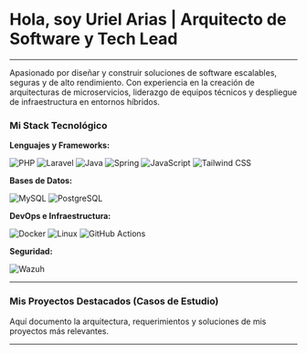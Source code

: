 # Hola, soy Uriel Arias   | Arquitecto de Software y Tech Lead
<!--
<a href="URL_DE_TU_LINKEDIN" target="_blank">
  <img src="https://img.shields.io/badge/LinkedIn-0077B5?style=for-the-badge&logo=linkedin&logoColor=white" alt="LinkedIn"/>
</a>
<a href="URL_DE_TU_CANAL_DE_YOUTUBE" target="_blank">
  <img src="https://img.shields.io/badge/YouTube-FF0000?style=for-the-badge&logo=youtube&logoColor=white" alt="YouTube"/>
</a>
-->
---

Apasionado por diseñar y construir soluciones de software escalables, seguras y de alto rendimiento. Con experiencia en la creación de arquitecturas de microservicios, liderazgo de equipos técnicos y despliegue de infraestructura en entornos híbridos.

###  Mi Stack Tecnológico

**Lenguajes y Frameworks:**
<p>
  <img src="https://img.shields.io/badge/PHP-777BB4?style=for-the-badge&logo=php&logoColor=white" alt="PHP"/>
  <img src="https://img.shields.io/badge/Laravel-FF2D20?style=for-the-badge&logo=laravel&logoColor=white" alt="Laravel"/>
  <img src="https://img.shields.io/badge/Java-ED8B00?style=for-the-badge&logo=openjdk&logoColor=white" alt="Java"/>
  <img src="https://img.shields.io/badge/Spring-6DB33F?style=for-the-badge&logo=spring&logoColor=white" alt="Spring"/>
  <img src="https://img.shields.io/badge/JavaScript-F7DF1E?style=for-the-badge&logo=javascript&logoColor=black" alt="JavaScript"/>
  <img src="https://img.shields.io/badge/Tailwind_CSS-38B2AC?style=for-the-badge&logo=tailwind-css&logoColor=white" alt="Tailwind CSS"/>
</p>

**Bases de Datos:**
<p>
  <img src="https://img.shields.io/badge/MySQL-4479A1?style=for-the-badge&logo=mysql&logoColor=white" alt="MySQL"/>
  <img src="https://img.shields.io/badge/PostgreSQL-336791?style=for-the-badge&logo=postgresql&logoColor=white" alt="PostgreSQL"/>
</p>

**DevOps e Infraestructura:**
<p>
  <img src="https://img.shields.io/badge/Docker-2496ED?style=for-the-badge&logo=docker&logoColor=white" alt="Docker"/>
  <img src="https://img.shields.io/badge/Linux-FCC624?style=for-the-badge&logo=linux&logoColor=black" alt="Linux"/>
  <img src="https://img.shields.io/badge/GitHub_Actions-2088FF?style=for-the-badge&logo=github-actions&logoColor=white" alt="GitHub Actions"/>
</p>

**Seguridad:**
<p>
  <img src="https://img.shields.io/badge/Wazuh-00A9E5?style=for-the-badge&logo=wazuh&logoColor=white" alt="Wazuh"/>
</p>

---

###  Mis Proyectos Destacados (Casos de Estudio)

Aquí documento la arquitectura, requerimientos y soluciones de mis proyectos más relevantes.
<!--
| Proyecto | Descripción | Enlace al Caso de Estudio |
|---|---|---|
| 🏛️ **Bóveda Institucional** | Arquitectura de microservicios para una plataforma segura de gestión documental. | [Ver en GitHub](URL_DEL_REPOSITORIO_JUMEX) |
| 📊 **Plataforma de Auditoría** | Solución para la gestión y control de auditorías internas para un cliente multinacional. | [Ver en GitHub](URL_DEL_REPOSITORIO_HUNTER_DOUGLAS) |
| 🏢 **App Interna de RRHH** | Sistema monolítico para la administración de personal, asistencia y expedientes. | `Próximamente...` |
-->
---
